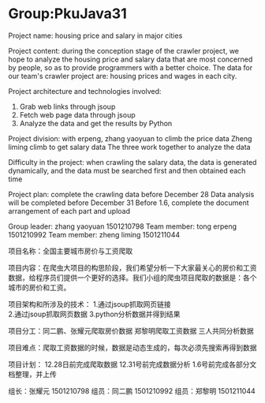 # Group:PkuJava31

Project name: housing price and salary in major cities

Project content: during the conception stage of the crawler project, we hope to analyze the housing price and salary data that are most concerned by people, so as to provide programmers with a better choice. The data for our team's crawler project are: housing prices and wages in each city.

Project architecture and technologies involved:
1. Grab web links through jsoup
2. Fetch web page data through jsoup
3. Analyze the data and get the results by Python

Project division: with erpeng, zhang yaoyuan to climb the price data
Zheng liming climb to get salary data
The three work together to analyze the data

Difficulty in the project: when crawling the salary data, the data is generated dynamically, and the data must be searched first and then obtained each time

Project plan: complete the crawling data before December 28
Data analysis will be completed before December 31
Before 1.6, complete the document arrangement of each part and upload

Group leader: zhang yaoyuan 1501210798  Team member: tong erpeng 1501210992  Team member: zheng liming 1501211044


项目名称：全国主要城市房价与工资爬取

项目内容：在爬虫大项目的构思阶段，我们希望分析一下大家最关心的房价和工资数据，给程序员们提供一个更好的选择。我们小组的爬虫项目爬取的数据是：各个城市的房价和工资。

项目架构和所涉及的技术：
          1.通过jsoup抓取网页链接  
          2.通过jsoup抓取网页数据
          3.python分析数据并得到结果
          
项目分工：同二鹏、张耀元爬取房价数据 
         郑黎明爬取工资数据
         三人共同分析数据

项目难点：爬取工资数据的时候，数据是动态生成的，每次必须先搜索再得到数据

项目计划： 12.28日前完成爬取数据
         12.31号前完成数据分析
         1.6号前完成各部分文档整理，并上传
         
         
  

组长：张耀元 1501210798 
组员：同二鹏 1501210992 
组员：郑黎明 1501211044 
